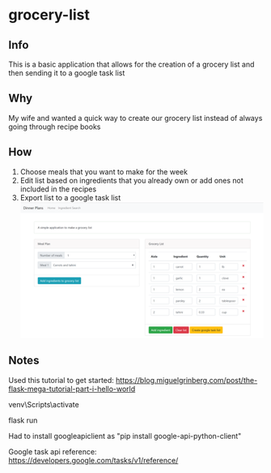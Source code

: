 # grocery-list
## Info
This is a basic application that allows for the creation of a grocery list and then sending it to a google task list

## Why
My wife and wanted a quick way to create our grocery list instead of always going through recipe books

## How
1) Choose meals that you want to make for the week
2) Edit list based on ingredients that you already own or add ones not included in the recipes
3) Export list to a google task list
![Screenshot](screenshots/GrocerySnapshot.png?raw=true "Title")

## Notes
Used this tutorial to get started: https://blog.miguelgrinberg.com/post/the-flask-mega-tutorial-part-i-hello-world

venv\Scripts\activate

flask run

Had to install googleapiclient as "pip install google-api-python-client"

Google task api reference: https://developers.google.com/tasks/v1/reference/